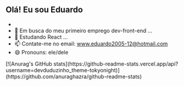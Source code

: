 ## Olá! Eu sou Eduardo
- 
- 👀 Em busca do meu primeiro emprego dev-front-end ...
- 🌱 Estudando React ...
- 📫 Contate-me no email: www.eduardo2005-12@hotmail.com
- 😄 Pronouns: ele/dele

<div>
[![Anurag's GitHub stats](https://github-readme-stats.vercel.app/api?username=devduduzinho_theme-tokyonight)](https://github.com/anuraghazra/github-readme-stats)
</div>
